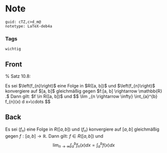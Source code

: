 # Note
```
guid: cTZ,c>d_m@
notetype: LaTeX-deb4a
```

### Tags
```
wichtig
```

## Front
% Satz 10.8: <div>
</div><div>Es sei $\left(f_{n}\right)$ eine Folge in $R([a, b])$ und $\left(f_{n}\right)$ konvergiere auf $[a, b]$ gleichmäßig gegen $f:[a, b] \rightarrow \mathbb{R} .$ Dann gilt: $f \in R([a, b])$ und
$$
\lim _{n \rightarrow \infty} \int_{a}^{b} f_{n}(x) d x=\cdots
$$</div>

## Back
Es sei $\left(f_{n}\right)$ eine Folge in $R([a, b])$ und $\left(f_{n}\right)$ konvergiere auf $[a, b]$ gleichmäßig gegen $f:[a, b] \rightarrow \mathbb{R} .$ Dann gilt: $f \in R([a, b])$ und
$$
\lim _{n \rightarrow \infty} \int_{a}^{b} f_{n}(x) d x=\int_{a}^{b} f(x) d x
$$
